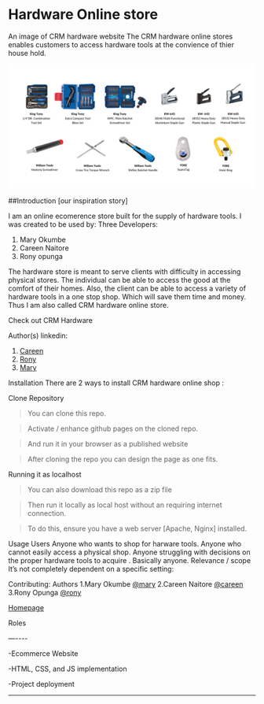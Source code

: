 # Hardware Online store

An image of CRM hardware website
The CRM hardware online stores enables customers to access hardware tools at the convience of thier house hold.

![alt text](images/screenshot.jpg)

##Introduction [our inspiration story]

I am an online ecomerence store built for the supply of hardware tools.
I was created to be used by: 
Three Developers:
1. Mary Okumbe
2. Careen Naitore
3. Rony opunga

The hardware store is meant to serve clients with difficulty in accessing physical stores.
The individual can be able to access the good at the comfort of their homes.
Also, the client can be able to access a variety of hardware tools in a one stop shop.
Which will save them time and money.
Thus I am also called CRM hardware online store.

Check out CRM Hardware


Author(s) linkedin:
1. [Careen](https://www.linkedin.com/in/careen-naitore-016069230/)
2. [Rony](https://www.linkedin.com/in/ronny-opunga-ab5070167/)
3. [Mary](https://www.linkedin.com/in/ronny-opunga-ab5070167/)

Installation
There are 2 ways to install CRM hardware online shop :

Clone Repository
> You can clone this repo.

> Activate / enhance github pages on the cloned repo.

> And run it in your browser as a published website

> After cloning the repo you can design the page as one fits.

Running it as localhost
> You can also download this repo as a zip file

> Then run it locally as local host without an requiring internet connection.

> To do this, ensure you have a web server [Apache, Nginx] installed.


Usage
Users
Anyone who wants to shop for harware tools.
Anyone who cannot easily access a physical shop.
Anyone struggling with decisions on the proper hardware tools to acquire .
Basically anyone.
Relevance / scope
It’s not completely dependent on a specific setting:


Contributing: Authors
1.Mary Okumbe  [@mary](https://github.com/GorrettyOkumbe)
2.Careen Naitore [@careen](https://github.com/CareenNaitore)
3.Rony Opunga [@rony](https://github.com/OPunga)

[Homepage](https://github.com/GorrettyOkumbe/PortfolioProject)

Roles

—----

-Ecommerce Website

-HTML, CSS, and JS implementation

-Project deployment

---
